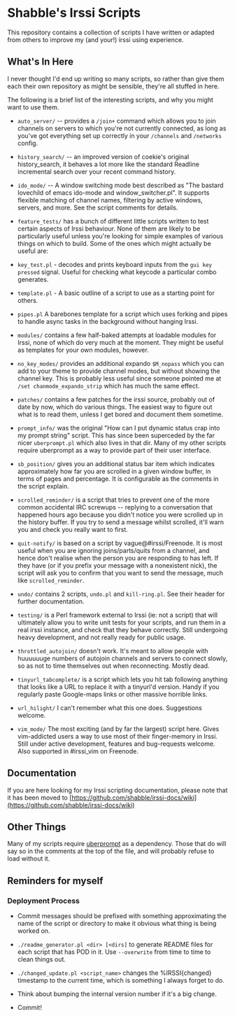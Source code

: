 # Shabble's Irssi Scripts

This repository contains a collection of scripts I have written or adapted from
others to improve my (and your!) irssi using experience.

## What's In Here

I never thought I'd end up writing so many scripts, so rather than give them
each their own repository as might be sensible, they're all stuffed in here.

The following is a brief list of the interesting scripts, and why you might want
to use them.

* `auto_server/` -- provides a `/join+` command which allows you to join
  channels on servers to which you're not currently connected, as long as you've
  got everything set up correctly in your `/channels` and `/networks` config.
  

* `history_search/` -- an improved version of coekie's original history_search, it
  behaves a lot more like the standard Readline incremental
  search over your recent command history.
                    
* `ido_mode/` -- A window switching mode best described as "The bastard lovechild
  of emacs ido-mode and window_switcher.pl".  It supports flexible matching of
  channel names, filtering by active windows, servers, and more. See the script
  comments for details.
  
* `feature_tests/` has a bunch of different little scripts written to test certain
  aspects of Irssi behaviour.  None of them are likely to be particularly useful
  unless you're looking for simple examples of various things on which to build.
  Some of the ones which might actually be useful are:

 * `key_test.pl` - decodes and prints keyboard inputs from the `gui key pressed`
   signal.  Useful for checking what keycode a particular combo generates.

 * `template.pl` - A basic outline of a script to use as a starting point
   for others.

 * `pipes.pl` A barebones template for a script which uses forking and pipes
   to handle async tasks in the background without hanging Irssi.
  
* `modules/` contains a few half-baked attempts at loadable modules for Irssi,
  none of which do very much at the moment.  They might be useful as templates
  for your own modules, however.
  
* `no_key_modes/` provides an additional expando `$M_nopass` which you can
  add to your theme to provide channel modes, but without showing the channel
  key.  This is probably less useful since someone pointed me at `/set
  chanmode_expando_strip` which has much the same effect.
  
* `patches/` contains a few patches for the irssi source, probably out of date
  by now, which do various things. The easiest way to figure out what is to read
  them, unless I get bored and document them sometime.
  
* `prompt_info/` was the original "How can I put dynamic status crap into my
  prompt string" script.  This has since been superceded by the far nicer
  `uberprompt.pl` which also lives in that dir.  Many of my other scripts
  require uberprompt as a way to provide part of their user interface.
  
* `sb_position/` gives you an additional status bar item which indicates
  approximately how far you are scrolled in a given window buffer, in terms
  of pages and percentage.  It is configurable as the comments in the script
  explain.
  
* `scrolled_reminder/` is a script that tries to prevent one of the more
  common accidental IRC screwups -- replying to a conversation that happened
  hours ago because you didn't notice you were scrolled up in the history buffer.
  If you try to send a message whilst scrolled, it'll warn you and check you
  really want to first.
 
* `quit-notify/` is based on a script by vague@#irssi/Freenode.  It is most
  useful when you are ignoring joins/parts/quits from a channel, and hence
  don't realise when the person you are responding to has left.  If they have
  (or if you prefix your message with a nonexistent nick), the script will
  ask you to confirm that you want to send the message, much like
  `scrolled_reminder`.
  
* `undo/` contains 2 scripts, `undo.pl` and `kill-ring.pl`. See their header
  for further documentation.
  
* `testing/` is a Perl framework external to Irssi (ie: not a script) that will
  ultimately allow you to write unit tests for your scripts, and run them in a
  real irssi instance, and check that they behave correctly.  Still undergoing
  heavy development, and not really ready for public usage.
  
* `throttled_autojoin/` doesn't work. It's meant to allow people with huuuuuuge
  numbers of autojoin channels and servers to connect slowly, so as not to time
  themselves out when reconnecting. Mostly dead.
  
* `tinyurl_tabcomplete/` is a script which lets you hit tab following anything
  that looks like a URL to replace it with a tinyurl'd version.  Handy if you
  regularly paste Google-maps links or other massive horrible links.
  
* `url_hilight/` I can't remember what this one does. Suggestions welcome.

* `vim_mode/` The most exciting (and by far the largest) script here. Gives
  vim-addicted users a way to use most of their finger-memory in Irssi.  Still
  under active development, features and bug-requests welcome.  Also supported
  in #irssi_vim on Freenode.
                     
## Documentation

If you are here looking for my Irssi scripting documentation, please note that
it has been moved to
[https://github.com/shabble/irssi-docs/wiki](https://github.com/shabble/irssi-docs/wiki)

## Other Things

Many of my scripts require [uberprompt](https://github.com/shabble/irssi-scripts/blob/master/prompt_info/uberprompt.pl) as a
dependency.  Those that do will say so in the comments at the top of the file,
and will probably refuse to load without it.

## Reminders for myself

### Deployment Process

* Commit messages should be prefixed with something approximating the name of
  the script or directory to make it obvious what thing is being worked on.
  
* `./readme_generator.pl <dir> [<dirs]` to generate README files for each script
  that has POD in it. Use `--overwrite` from time to time to clean things out.
  
* `./changed_update.pl <script_name>` changes the %IRSSI{changed} timestamp
  to the current time, which is something I always forget to do.
  
* Think about bumping the internal version number if it's a big change.

* Commit!

   
